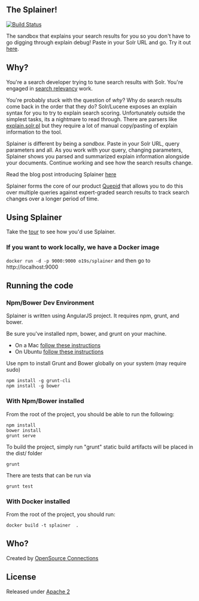 ## The Splainer!

[![Build Status](https://circleci.com/gh/o19s/splainer.svg?style=svg)](https://circleci.com/gh/o19s/splainer)

The sandbox that explains your search results for you so you don't have to go digging through explain debug! Paste in your Solr URL and go. Try it out [here](http://splainer.io).

## Why?

You're a search developer trying to tune search results with Solr. You're engaged in [search relevancy](http://opensourceconnections.com/blog/2014/06/10/what-is-search-relevancy/) work.

You're probably stuck with the question of *why*? Why do search results come back in the order that they do? Solr/Lucene exposes an explain syntax for you to try to explain search scoring. Unfortunately outside the simplest tasks, its a nightmare to read through. There are parsers like [explain.solr.pl](http://explain.solr.pl) but they require a lot of manual copy/pasting of explain information to the tool.

Splainer is different by being a *sandbox*. Paste in your Solr URL, query parameters and all. As you work with your query, changing parameters, Splainer shows you parsed and summarized explain information alongside your documents. Continue working and see how the search results change.

Read the blog post introducing Splainer [here](http://opensourceconnections.com/blog/2014/08/18/introducing-splainer-the-open-source-search-sandbox-that-tells-you-why/)

Splainer forms the core of our product [Quepid](http://quepid.com) that allows you to do this over multiple queries against expert-graded search results to track search changes over a longer period of time.

## Using Splainer

Take the [tour](http://splainer.io/help.html) to see how you'd use Splainer.

### If you want to work locally, we have a Docker image

`docker run -d -p 9000:9000 o19s/splainer` and then go to http://localhost:9000

## Running the code

### Npm/Bower Dev Environment

Splainer is written using AngularJS project. It requires npm, grunt, and bower.

Be sure you've installed npm, bower, and grunt on your machine.

* On a Mac [follow these instructions](http://thechangelog.com/install-node-js-with-homebrew-on-os-x/)
* On Ubuntu [follow these instructions](https://rtcamp.com/tutorials/nodejs/node-js-npm-install-ubuntu/)

Use npm to install Grunt and Bower globally on your system (may require sudo)

```
npm install -g grunt-cli
npm install -g bower
```

### With Npm/Bower installed

From the root of the project, you should be able to run the following:

    npm install
    bower install
    grunt serve

To build the project, simply run "grunt" static build artifacts will be placed in the dist/ folder

    grunt

There are tests that can be run via

    grunt test

### With Docker installed

From the root of the project, you should run:

    docker build -t splainer  .

## Who?

Created by [OpenSource Connections](http://opensourceconnections.com)

## License

Released under [Apache 2](LICENSE.txt)
